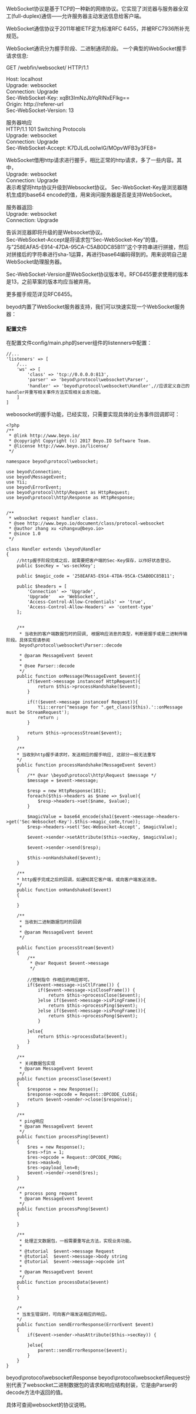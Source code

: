 WebSocket协议是基于TCP的一种新的网络协议。它实现了浏览器与服务器全双工(full-duplex)通信——允许服务器主动发送信息给客户端。

WebSocket通信协议于2011年被IETF定为标准RFC 6455，并被RFC7936所补充规范。

WebSocket通讯分为握手阶段、二进制通讯阶段。  一个典型的WebSocket握手请求信息:  

GET /webfin/websocket/ HTTP/1.1

Host: localhost  
Upgrade: websocket  
Connection: Upgrade  
Sec-WebSocket-Key: xqBt3ImNzJbYqRINxEFlkg==  
Origin: http://referer-url  
Sec-WebSocket-Version: 13  

服务器响应  
HTTP/1.1 101 Switching Protocols  
Upgrade: websocket  
Connection: Upgrade  
Sec-WebSocket-Accept: K7DJLdLooIwIG/MOpvWFB3y3FE8=  

WebSocket借用http请求进行握手，相比正常的http请求，多了一些内容。其中，  
Upgrade: websocket  
Connection: Upgrade  
表示希望将http协议升级到Websocket协议。
Sec-WebSocket-Key是浏览器随机生成的base64 encode的值，用来询问服务器是否是支持WebSocket。 

服务器返回:  
Upgrade: websocket  
Connection: Upgrade  

告诉浏览器即将升级的是Websocket协议。  
Sec-WebSocket-Accept是将请求包“Sec-WebSocket-Key”的值，与”258EAFA5-E914-47DA-95CA-C5AB0DC85B11″这个字符串进行拼接，然后对拼接后的字符串进行sha-1运算，再进行base64编码得到的。用来说明自己是WebSocket助理服务器。  

Sec-WebSocket-Version是WebSocket协议版本号。RFC6455要求使用的版本是13，之前草案的版本均应当被弃用。  

更多握手规范详见RFC6455。


beyod内置了WebSocket服务器支持，我们可以快速实现一个WebSocket服务器：  

#### 配置文件 
在配置文件config/main.php的server组件的listenners中配置：
```
//...
'listeners' => [
    /...
    'ws' => [
        'class' => 'tcp://0.0.0.0:813',
        'parser' => 'beyod\protocol\websocket\Parser',
        'handler' => 'beyod\protocol\websocket\Handler',//应该定义自己的handler并重写相关事件方法实现相关业务功能。
    ]
]

```
webosocket的握手功能，已经实现，只需要实现具体的业务事件回调即可：

```
<?php
/**
 * @link http://www.beyo.io/
 * @copyright Copyright (c) 2017 Beyo.IO Software Team.
 * @license http://www.beyo.io/license/
 */

namespace beyod\protocol\websocket;

use beyod\Connection;
use beyod\MessageEvent;
use Yii;
use beyod\ErrorEvent;
use beyod\protocol\http\Request as HttpRequest;
use beyod\protocol\http\Response as HttpResponse;


/**
 * websocket request handler class.
 * @see http://www.beyo.io/document/class/protocol-websocket
 * @author zhang xu <zhangxu@beyo.io>
 * @since 1.0
 */

class Handler extends \beyod\Handler
{
    //http握手阶段完成之后，就需要把客户端的Sec-Key保存，以作好状态登记。
    public $secKey = 'ws-seckKey';
    
    public $magic_code = '258EAFA5-E914-47DA-95CA-C5AB0DC85B11';
    
    public $headers = [
        'Connection' => 'Upgrade',
        'Upgrade'   => 'WebSocket',
        'Access-Control-Allow-Credentials' => 'true',
        'Access-Control-Allow-Headers' => 'content-type'
    ];
    
    
    /**
     * 当收到的客户端数据包时的回调, 根据响应消息的类型，判断是握手或是二进制传输阶段。具体实现请参阅
     beyod\protocol\websocket\Parser::decode
     
     * @param MessageEvent $event
     * 
     * @see Parser::decode
     */
    public function onMessage(MessageEvent $event){
        if($event->message instanceof HttpRequest){
            return $this->processHandshake($event);
        }
        
        if(!($event->message instanceof Request)){
            Yii::error("message for ".get_class($this).'::onMessage must be StreamRequest');
            return ;
        }
        
        return $this->processStream($event);
    }
    
    /**
    * 当收到http握手请求时，发送相应的握手响应, 这部分一般无法重写
    */
    public function processHandshake(MessageEvent $event)
    {
        /** @var \beyod\protocol\http\Request $message */
        $message = $event->message;
        
        $resp = new HttpResponse(101);
        foreach($this->headers as $name => $value){
            $resp->headers->set($name, $value);
        }
        
        $magicValue = base64_encode(sha1($event->message->headers->get('Sec-Websocket-Key').$this->magic_code,true));
        $resp->headers->set('Sec-Websocket-Accept', $magicValue);
        
        $event->sender->setAttribute($this->secKey, $magicValue);
        
        $event->sender->send($resp);
        
        $this->onHandshaked($event);
    }
    
    /**
    * http握手完成之后的回调，如通知其它客户端，或向客户端发送消息。
    */
    public function onHandshaked($event)
    {
        
    }
    
    /**
     * 当收到二进制数据包时的回调
     * 
     * @param MessageEvent $event
     */
    
    public function processStream($event)
    {
        /**
         * @var Request $event->message
         */
        
        //控制指令 作相应的响应即可。
        if($event->message->isCtlFrame()) {
            if($event->message->isCloseFrame()) {
                return $this->processClose($event);
            }else if($event->message->isPingFrame()){
                return $this->processPing($event);
            }else if($event->message->isPongFrame()){
                return $this->processPong($event);
            }
            
        }else{
            return $this->processData($event);
        }
    }
    
    /**
     * 关闭数据包实现
     * @param MessageEvent $event
     */
    public function processClose($event)
    {
        $response = new Response();
        $response->opcode = Request::OPCODE_CLOSE;
        return $event->sender->close($response);
    }
    
    /**
     * ping响应
     * @param MessageEvent $event
     */
    public function processPing($event)
    {
        $res = new Response();
        $res->fin = 1;
        $res->opcode = Request::OPCODE_PONG;
        $res->mask=0;
        $res->payload_len=0;
        $event->sender->send($res);
    }
    
    /**
     * process pong request
     * @param MessageEvent $event
     */
    public function processPong($event)
    {
        
    }
    
    /**
     * 处理正文数据包，一般需要重写此方法，实现业务功能。
     * 
     * @tutorial  $event->message Request
     * @tutorial  $event->message->body string
     * @tutorial  $event->message->opcode int
     * 
     * @param MessageEvent $event
     */
    public function processData($event)
    {
        
    }
    
    /*
    * 当发生错误时，可向客户端发送相应的响应。
    */
    public function sendErrorResponse(ErrorEvent $event)
    {
        if($event->sender->hasAttribute($this->secKey)) {
            
        }else{
            parent::sendErrorResponse($event);
        }
    }
}
```

beyod\protocol\websocket\Response  beyod\protocol\websocket\Request分别代表了websocket二进制数据包的请求和响应结构封装，它是由Parser的decode方法中返回的值。

具体可查阅websocket的协议说明。



